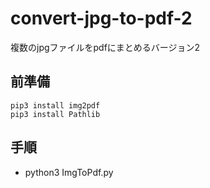 # convert-jpg-to-pdf-2
複数のjpgファイルをpdfにまとめるバージョン2

## 前準備

```
pip3 install img2pdf
pip3 install Pathlib
```

## 手順
* python3 ImgToPdf.py 